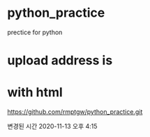 # python_practice
prectice for python

# upload address is
# with html
https://github.com/rmptgw/python_practice.git

변경된 시간
2020-11-13 오후 4:15